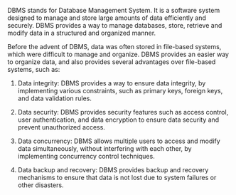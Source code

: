 DBMS stands for Database Management System. It is a software system designed to manage and store large amounts of data efficiently and securely. DBMS provides a way to manage databases, store, retrieve and modify data in a structured and organized manner.

Before the advent of DBMS, data was often stored in file-based systems, which were difficult to manage and organize. DBMS provides an easier way to organize data, and also provides several advantages over file-based systems, such as:

1. Data integrity: DBMS provides a way to ensure data integrity, by implementing various constraints, such as primary keys, foreign keys, and data validation rules.

2. Data security: DBMS provides security features such as access control, user authentication, and data encryption to ensure data security and prevent unauthorized access.

3. Data concurrency: DBMS allows multiple users to access and modify data simultaneously, without interfering with each other, by implementing concurrency control techniques.

4. Data backup and recovery: DBMS provides backup and recovery mechanisms to ensure that data is not lost due to system failures or other disasters.
